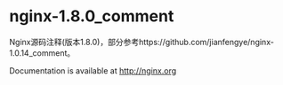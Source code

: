 # nginx-1.8.0_comment

Nginx源码注释(版本1.8.0)，部分参考https://github.com/jianfengye/nginx-1.0.14_comment。

Documentation is available at http://nginx.org